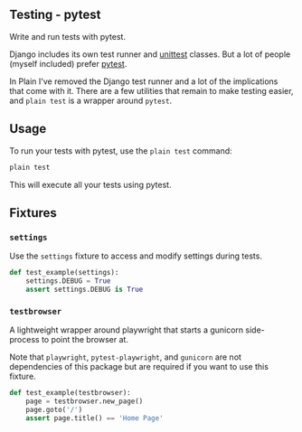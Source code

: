 ## Testing - pytest

Write and run tests with pytest.

Django includes its own test runner and [unittest](https://docs.python.org/3/library/unittest.html#module-unittest) classes.
But a lot of people (myself included) prefer [pytest](https://docs.pytest.org/en/latest/contents.html).

In Plain I've removed the Django test runner and a lot of the implications that come with it.
There are a few utilities that remain to make testing easier,
and `plain test` is a wrapper around `pytest`.

## Usage

To run your tests with pytest, use the `plain test` command:

```bash
plain test
```

This will execute all your tests using pytest.

## Fixtures

### `settings`

Use the `settings` fixture to access and modify settings during tests.

```python
def test_example(settings):
    settings.DEBUG = True
    assert settings.DEBUG is True
```

### `testbrowser`

A lightweight wrapper around playwright that starts a gunicorn side-process to point the browser at.

Note that `playwright`, `pytest-playwright`, and `gunicorn` are not dependencies of this package but are required if you want to use this fixture.

```python
def test_example(testbrowser):
    page = testbrowser.new_page()
    page.goto('/')
    assert page.title() == 'Home Page'
```
